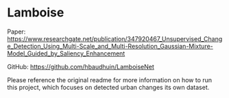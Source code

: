# Lamboise

Paper: https://www.researchgate.net/publication/347920467_Unsupervised_Change_Detection_Using_Multi-Scale_and_Multi-Resolution_Gaussian-Mixture-Model_Guided_by_Saliency_Enhancement

GitHub: https://github.com/hbaudhuin/LamboiseNet

Please reference the original readme for more information on how to run this project, which focuses on detected urban changes its own dataset.
